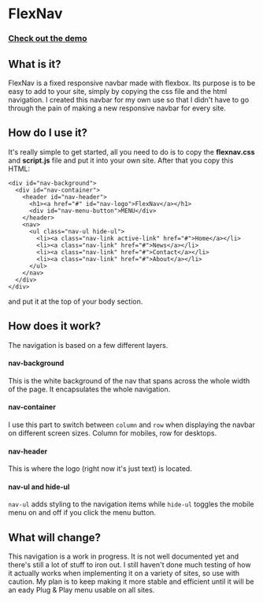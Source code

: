# FlexNav

### [Check out the demo](http://flexnav.bitballoon.com/)

## What is it?
FlexNav is a fixed responsive navbar made with flexbox. Its purpose is to be easy to add to your site, simply by copying the css file and the html navigation. I created this navbar for my own use so that I didn't have to go through the pain of making a new responsive navbar for every site.

## How do I use it?
It's really simple to get started, all you need to do is to copy the **flexnav.css** and **script.js** file and put it into your own site. After that you copy this HTML:
```
<div id="nav-background">
  <div id="nav-container">
    <header id="nav-header">
      <h1><a href="#" id="nav-logo">FlexNav</a></h1>
      <div id="nav-menu-button">MENU</div>
    </header>
    <nav>
      <ul class="nav-ul hide-ul">
        <li><a class="nav-link active-link" href="#">Home</a></li>
        <li><a class="nav-link" href="#">News</a></li>
        <li><a class="nav-link" href="#">Contact</a></li>
        <li><a class="nav-link" href="#">About</a></li>
      </ul>
    </nav>
  </div>
</div>
```
and put it at the top of your body section.

## How does it work?
The navigation is based on a few different layers.

#### nav-background
This is the white background of the nav that spans across the whole width of the page. It encapsulates the whole navigation.

#### nav-container
I use this part to switch between ```column``` and ```row``` when displaying the navbar on different screen sizes. Column for mobiles, row for desktops.

#### nav-header
This is where the logo (right now it's just text) is located.

#### nav-ul and hide-ul
```nav-ul``` adds styling to the navigation items while ```hide-ul``` toggles the mobile menu on and off if you click the menu button.

## What will change?
This navigation is a work in progress. It is not well documented yet and there's still a lot of stuff to iron out. I still haven't done much testing of how it actually works when implementing it on a variety of sites, so use with caution. My plan is to keep making it more stable and efficient until it will be an eady Plug & Play menu usable on all sites.